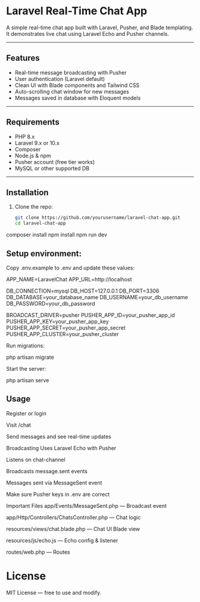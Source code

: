 # Laravel Real-Time Chat App

A simple real-time chat app built with Laravel, Pusher, and Blade templating.  
It demonstrates live chat using Laravel Echo and Pusher channels.

---

## Features

- Real-time message broadcasting with Pusher  
- User authentication (Laravel default)  
- Clean UI with Blade components and Tailwind CSS  
- Auto-scrolling chat window for new messages  
- Messages saved in database with Eloquent models  

---

## Requirements

- PHP 8.x  
- Laravel 9.x or 10.x  
- Composer  
- Node.js & npm  
- Pusher account (free tier works)  
- MySQL or other supported DB  

---

## Installation

1. Clone the repo:  
   ```bash
   git clone https://github.com/yourusername/laravel-chat-app.git
   cd laravel-chat-app

composer install
npm install
npm run dev

## Setup environment:
Copy .env.example to .env and update these values:

APP_NAME=LaravelChat
APP_URL=http://localhost

DB_CONNECTION=mysql
DB_HOST=127.0.0.1
DB_PORT=3306
DB_DATABASE=your_database_name
DB_USERNAME=your_db_username
DB_PASSWORD=your_db_password

BROADCAST_DRIVER=pusher
PUSHER_APP_ID=your_pusher_app_id
PUSHER_APP_KEY=your_pusher_app_key
PUSHER_APP_SECRET=your_pusher_app_secret
PUSHER_APP_CLUSTER=your_pusher_cluster

Run migrations:

php artisan migrate

Start the server:

php artisan serve


## Usage
Register or login

Visit /chat

Send messages and see real-time updates

Broadcasting
Uses Laravel Echo with Pusher

Listens on chat-channel

Broadcasts message.sent events

Messages sent via MessageSent event

Make sure Pusher keys in .env are correct

Important Files
app/Events/MessageSent.php — Broadcast event

app/Http/Controllers/ChatsController.php — Chat logic

resources/views/chat.blade.php — Chat UI Blade view

resources/js/echo.js — Echo config & listener

routes/web.php — Routes

# License
MIT License — free to use and modify.
